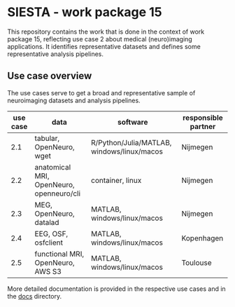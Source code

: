 # SIESTA - work package 15

This repository contains the work that is done in the context of work package 15, reflecting use case 2 about medical (neuro)imaging applications. It identifies representative datasets and defines some representative analysis pipelines.

## Use case overview

The use cases serve to get a broad and representative sample of neuroimaging datasets and analysis pipelines.

| use case | data | software | responsible partner |
|----------|------|----------|---------------------|
| 2.1 | tabular, OpenNeuro, wget | R/Python/Julia/MATLAB, windows/linux/macos | Nijmegen |
| 2.2 | anatomical MRI, OpenNeuro, openneuro/cli | container, linux | Nijmegen |
| 2.3 | MEG, OpenNeuro, datalad | MATLAB, windows/linux/macos | Nijmegen |
| 2.4 | EEG, OSF, osfclient | MATLAB, windows/linux/macos | Kopenhagen |
| 2.5 | functional MRI, OpenNeuro, AWS S3 | MATLAB, windows/linux/macos | Toulouse |

More detailed documentation is provided in the respective use cases and in the [docs](docs) directory.
